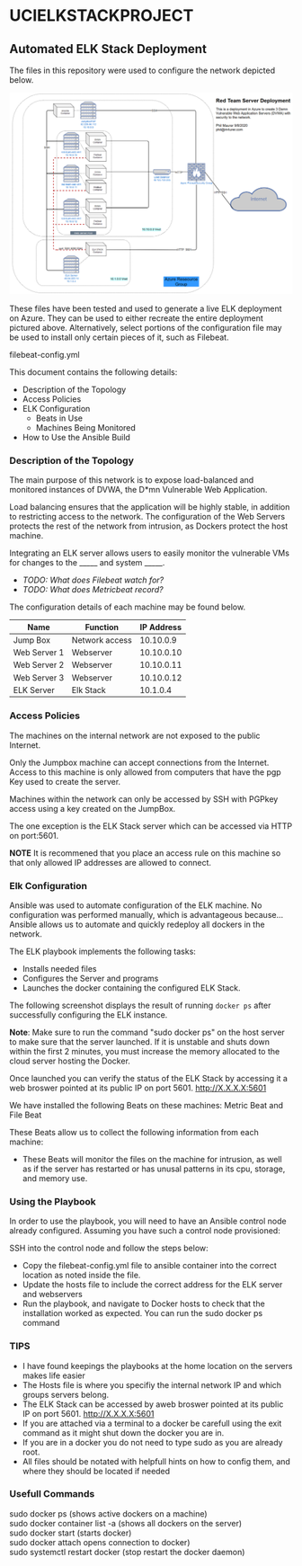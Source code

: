 # UCIELKSTACKPROJECT
## Automated ELK Stack Deployment

The files in this repository were used to configure the network depicted below.

![Image of Network](https://github.com/foo2rama/UCIELKSTACKPROJECT/blob/master/NetworkMap.png)

These files have been tested and used to generate a live ELK deployment on Azure. They can be used to either recreate the entire deployment pictured above. Alternatively, select portions of the configuration file may be used to install only certain pieces of it, such as Filebeat.

  filebeat-config.yml

This document contains the following details:
- Description of the Topology
- Access Policies
- ELK Configuration
  - Beats in Use
  - Machines Being Monitored
- How to Use the Ansible Build


### Description of the Topology

The main purpose of this network is to expose load-balanced and monitored instances of DVWA, the D*mn Vulnerable Web Application.

Load balancing ensures that the application will be highly stable, in addition to restricting access to the network.
The configuration of the Web Servers protects the rest of the network from intrusion, as Dockers protect the host machine.

Integrating an ELK server allows users to easily monitor the vulnerable VMs for changes to the _____ and system _____.
- _TODO: What does Filebeat watch for?_
- _TODO: What does Metricbeat record?_

The configuration details of each machine may be found below.

| Name         | Function       | IP Address |
|--------------|----------------|------------|
| Jump Box     | Network access | 10.10.0.9  |
| Web Server 1 | Webserver      | 10.10.0.10 |
| Web Server 2 | Webserver      | 10.10.0.11 |
| Web Server 3 | Webserver      | 10.10.0.12 |
| ELK Server   | Elk Stack      | 10.1.0.4   |


### Access Policies

The machines on the internal network are not exposed to the public Internet. 

Only the Jumpbox machine can accept connections from the Internet. Access to this machine is only allowed from computers that have the pgp Key used to create the server.

Machines within the network can only be accessed by SSH with PGPkey access using a key created on the JumpBox.

The one exception is the ELK Stack server which can be accessed via HTTP on port:5601.  

**NOTE** It is recommened that you place an access rule on this machine so that only allowed IP addresses are allowed to connect.


### Elk Configuration

Ansible was used to automate configuration of the ELK machine. No configuration was performed manually, which is advantageous because...
Ansible allows us to automate and quickly redeploy all dockers in the network.

The ELK playbook implements the following tasks:
- Installs needed files
- Configures the Server and programs
- Launches the docker containing the configured ELK Stack.

The following screenshot displays the result of running `docker ps` after successfully configuring the ELK instance.

**Note**: Make sure to run the command "sudo docker ps" on the host server to make sure that the server launched.  If it is unstable and shuts down within the first 2 minutes, you must increase the memory allocated to the cloud server hosting the Docker.

Once launched you can verify the status of the ELK Stack by accessing it a web broswer pointed at its public IP on port 5601.  http://X.X.X.X:5601



We have installed the following Beats on these machines:
Metric Beat and File Beat

These Beats allow us to collect the following information from each machine:
- These Beats will monitor the files on the machine for intrusion, as well as if the server has restarted or has unusal patterns in its cpu, storage, and memory use.


### Using the Playbook

In order to use the playbook, you will need to have an Ansible control node already configured. Assuming you have such a control node provisioned: 

SSH into the control node and follow the steps below:
- Copy the filebeat-config.yml file to ansible container into the correct location as noted inside the file.
- Update the hosts file to include the correct address for the ELK server and webservers
- Run the playbook, and navigate to Docker hosts to check that the installation worked as expected.  You can run the sudo docker ps command


### TIPS

- I have found keepings the playbooks at the home location on the servers makes life easier
- The Hosts file is where you specifiy the internal network IP and which groups servers belong.
- The ELK Stack can be accessed by aweb broswer pointed at its public IP on port 5601.  http://X.X.X.X:5601
- If you are attached via a terminal to a docker be carefull using the exit command as it might shut down the docker you are in.  
- If you are in a docker you do not need to type sudo as you are already root.
- All files should be notated with helpfull hints on how to config them, and where they should be located if needed


### Usefull Commands
sudo docker ps (shows active dockers on a machine)  
sudo docker container list -a (shows all dockers on the server)  
sudo docker start <containername> (starts docker)  
sudo docker attach <containername> opens connection to docker)  
sudo systemctl restart docker (stop restart the docker daemon)  
